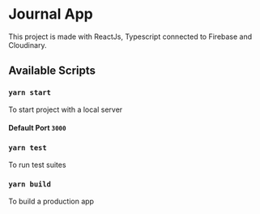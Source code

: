 # Journal App

This project is made with ReactJs, Typescript connected to Firebase and Cloudinary.

## Available Scripts

### `yarn start`
To start project with a local server
#### Default Port `3000`

### `yarn test`

To run test suites

### `yarn build`

To build a production app
